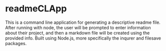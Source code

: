 # readmeCLApp

This is a command line application for generating a descriptive readme file. 
After running with node, the user will be prompted to enter information about their project, and then a markdown file will be created using the provided info.
Built using Node.js, more specifically the inqurer and filesave packages.
